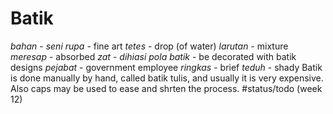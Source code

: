 # Batik
*bahan* - 
*seni rupa* - fine art
*tetes* - drop (of water)
*larutan* - mixture
*meresap* - absorbed
*zat* - 
*dihiasi pola batik* - be decorated with batik designs
*pejabat* - government employee
*ringkas* - brief
*teduh* - shady
Batik is done manually by hand, called batik tulis, and usually it is very expensive.
Also caps may be used to ease and shrten the process.
#status/todo (week 12)